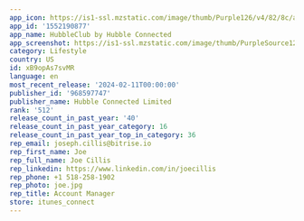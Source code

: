 ```yaml
---
app_icon: https://is1-ssl.mzstatic.com/image/thumb/Purple126/v4/82/8c/a7/828ca72a-809b-f7f1-63da-495c05750cbe/AppIconUnoApp-0-0-1x_U007emarketing-0-7-0-85-220.jpeg/1024x1024bb.png
app_id: '1552190877'
app_name: HubbleClub by Hubble Connected
app_screenshot: https://is1-ssl.mzstatic.com/image/thumb/PurpleSource126/v4/ca/65/29/ca652974-e0e7-506c-0f83-d336184755d6/558e7490-19ca-4801-bd07-5047b8320b08_01__U2013_1.png/1242x2688bb.png
category: Lifestyle
country: US
id: xB9opAs7svMR
language: en
most_recent_release: '2024-02-11T00:00:00'
publisher_id: '968597747'
publisher_name: Hubble Connected Limited
rank: '512'
release_count_in_past_year: '40'
release_count_in_past_year_category: 16
release_count_in_past_year_top_in_category: 36
rep_email: joseph.cillis@bitrise.io
rep_first_name: Joe
rep_full_name: Joe Cillis
rep_linkedin: https://www.linkedin.com/in/joecillis
rep_phone: +1 518-258-1902
rep_photo: joe.jpg
rep_title: Account Manager
store: itunes_connect
---
```

